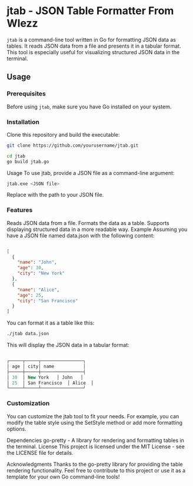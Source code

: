 # jtab - JSON Table Formatter From Wlezz

`jtab` is a command-line tool written in Go for formatting JSON data as tables. It reads JSON data from a file and presents it in a tabular format. This tool is especially useful for visualizing structured JSON data in the terminal.

## Usage

### Prerequisites

Before using `jtab`, make sure you have Go installed on your system.

### Installation

Clone this repository and build the executable:

```bash
git clone https://github.com/yourusername/jtab.git

cd jtab
go build jtab.go
```
Usage
To use jtab, provide a JSON file as a command-line argument:

```bash
jtab.exe <JSON file>
```
Replace <JSON file> with the path to your JSON file.

### Features
Reads JSON data from a file.
Formats the data as a table.
Supports displaying structured data in a more readable way.
Example
Assuming you have a JSON file named data.json with the following content:

```json

[
  {
    "name": "John",
    "age": 30,
    "city": "New York"
  },
  {
    "name": "Alice",
    "age": 25,
    "city": "San Francisco"
  }
]
```
You can format it as a table like this:

```bash
./jtab data.json
```
This will display the JSON data in a tabular format:

```sql

┌─────┬─────┬────────────────┐
│ age │ city│ name           │
├─────┼─────┼────────────────┤
│ 30  │ New York   │ John   │
│ 25  │ San Francisco  │ Alice  │
└─────┴─────┴────────────────┘
```
### Customization
You can customize the jtab tool to fit your needs. For example, you can modify the table style using the SetStyle method or add more formatting options.

Dependencies
go-pretty - A library for rendering and formatting tables in the terminal.
License
This project is licensed under the MIT License - see the LICENSE file for details.

Acknowledgments
Thanks to the go-pretty library for providing the table rendering functionality.
Feel free to contribute to this project or use it as a template for your own Go command-line tools!
